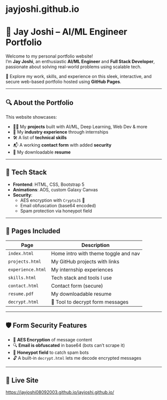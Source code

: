 # jayjoshi.github.io

# 🌌 Jay Joshi – AI/ML Engineer Portfolio

Welcome to my personal portfolio website!  
I’m **Jay Joshi**, an enthusiastic **AI/ML Engineer** and **Full Stack Developer**, passionate about solving real-world problems using scalable tech.

🚀 Explore my work, skills, and experience on this sleek, interactive, and secure web-based portfolio hosted using **GitHub Pages**.

---

## 🔍 About the Portfolio

This website showcases:
- 👨‍💻 My **projects** built with AI/ML, Deep Learning, Web Dev & more
- 💼 My **industry experience** through internships
- 🛠 A list of **technical skills**
- 📬 A working **contact form** with added **security**
- 📄 My downloadable **resume**

---

## 🧠 Tech Stack

- **Frontend**: HTML, CSS, Bootstrap 5
- **Animations**: AOS, custom Galaxy Canvas
- **Security**:
  - AES encryption with `CryptoJS` 🔐
  - Email obfuscation (base64 encoded)
  - Spam protection via honeypot field

---

## 📁 Pages Included

| Page         | Description                          |
|--------------|--------------------------------------|
| `index.html` | Home intro with theme toggle and nav |
| `projects.html` | My GitHub projects with links     |
| `experience.html` | My internship experiences       |
| `skills.html` | Tech stack and tools I use          |
| `contact.html` | Contact form (secure)              |
| `resume.pdf` | My downloadable resume               |
| `decrypt.html` | 🔐 Tool to decrypt form messages   |

---

## 🛡️ Form Security Features

- 🔐 **AES Encryption** of message content
- 🔍 **Email is obfuscated** in base64 (bots can’t scrape it)
- 🐞 **Honeypot field** to catch spam bots
- 🔓 A built-in `decrypt.html` lets me decode encrypted messages


---

## 🔗 Live Site  
https://jayjoshi08092003.github.io/jayjoshi.github.io/
